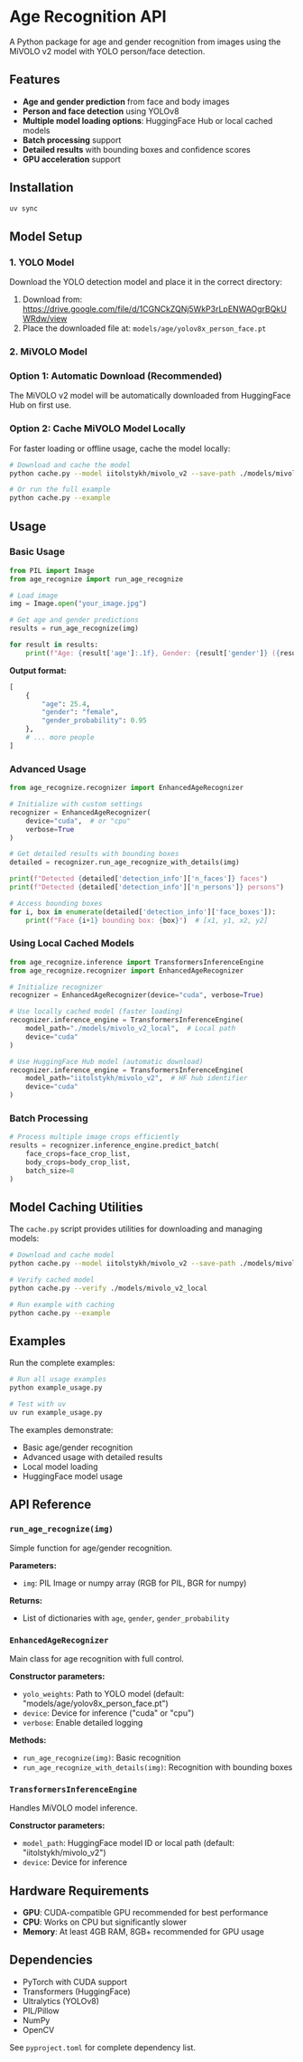 # Age Recognition API

A Python package for age and gender recognition from images using the MiVOLO v2 model with YOLO person/face detection.

## Features

- **Age and gender prediction** from face and body images
- **Person and face detection** using YOLOv8
- **Multiple model loading options**: HuggingFace Hub or local cached models  
- **Batch processing** support
- **Detailed results** with bounding boxes and confidence scores
- **GPU acceleration** support

## Installation

```bash
uv sync
```

## Model Setup

### 1. YOLO Model
Download the YOLO detection model and place it in the correct directory:

1. Download from: https://drive.google.com/file/d/1CGNCkZQNj5WkP3rLpENWAOgrBQkUWRdw/view
2. Place the downloaded file at: `models/age/yolov8x_person_face.pt`

### 2. MiVOLO Model

### Option 1: Automatic Download (Recommended)
The MiVOLO v2 model will be automatically downloaded from HuggingFace Hub on first use.

### Option 2: Cache MiVOLO Model Locally
For faster loading or offline usage, cache the model locally:

```bash
# Download and cache the model
python cache.py --model iitolstykh/mivolo_v2 --save-path ./models/mivolo_v2_local

# Or run the full example
python cache.py --example
```

## Usage

### Basic Usage

```python
from PIL import Image
from age_recognize import run_age_recognize

# Load image
img = Image.open("your_image.jpg")

# Get age and gender predictions
results = run_age_recognize(img)

for result in results:
    print(f"Age: {result['age']:.1f}, Gender: {result['gender']} ({result['gender_probability']:.2f})")
```

**Output format:**
```python
[
    {
        "age": 25.4,
        "gender": "female", 
        "gender_probability": 0.95
    },
    # ... more people
]
```

### Advanced Usage

```python
from age_recognize.recognizer import EnhancedAgeRecognizer

# Initialize with custom settings
recognizer = EnhancedAgeRecognizer(
    device="cuda",  # or "cpu"
    verbose=True
)

# Get detailed results with bounding boxes
detailed = recognizer.run_age_recognize_with_details(img)

print(f"Detected {detailed['detection_info']['n_faces']} faces")
print(f"Detected {detailed['detection_info']['n_persons']} persons")

# Access bounding boxes
for i, box in enumerate(detailed['detection_info']['face_boxes']):
    print(f"Face {i+1} bounding box: {box}")  # [x1, y1, x2, y2]
```

### Using Local Cached Models

```python
from age_recognize.inference import TransformersInferenceEngine
from age_recognize.recognizer import EnhancedAgeRecognizer

# Initialize recognizer
recognizer = EnhancedAgeRecognizer(device="cuda", verbose=True)

# Use locally cached model (faster loading)
recognizer.inference_engine = TransformersInferenceEngine(
    model_path="./models/mivolo_v2_local",  # Local path
    device="cuda"
)

# Use HuggingFace Hub model (automatic download)
recognizer.inference_engine = TransformersInferenceEngine(
    model_path="iitolstykh/mivolo_v2",  # HF hub identifier
    device="cuda"
)
```

### Batch Processing

```python
# Process multiple image crops efficiently
results = recognizer.inference_engine.predict_batch(
    face_crops=face_crop_list,
    body_crops=body_crop_list,
    batch_size=8
)
```

## Model Caching Utilities

The `cache.py` script provides utilities for downloading and managing models:

```bash
# Download and cache model
python cache.py --model iitolstykh/mivolo_v2 --save-path ./models/mivolo_v2_local

# Verify cached model
python cache.py --verify ./models/mivolo_v2_local

# Run example with caching
python cache.py --example
```

## Examples

Run the complete examples:

```bash
# Run all usage examples
python example_usage.py

# Test with uv
uv run example_usage.py
```

The examples demonstrate:
- Basic age/gender recognition
- Advanced usage with detailed results
- Local model loading
- HuggingFace model usage

## API Reference

### `run_age_recognize(img)`
Simple function for age/gender recognition.

**Parameters:**
- `img`: PIL Image or numpy array (RGB for PIL, BGR for numpy)

**Returns:**
- List of dictionaries with `age`, `gender`, `gender_probability`

### `EnhancedAgeRecognizer`
Main class for age recognition with full control.

**Constructor parameters:**
- `yolo_weights`: Path to YOLO model (default: "models/age/yolov8x_person_face.pt")
- `device`: Device for inference ("cuda" or "cpu")
- `verbose`: Enable detailed logging

**Methods:**
- `run_age_recognize(img)`: Basic recognition
- `run_age_recognize_with_details(img)`: Recognition with bounding boxes

### `TransformersInferenceEngine`
Handles MiVOLO model inference.

**Constructor parameters:**
- `model_path`: HuggingFace model ID or local path (default: "iitolstykh/mivolo_v2")
- `device`: Device for inference

## Hardware Requirements

- **GPU**: CUDA-compatible GPU recommended for best performance
- **CPU**: Works on CPU but significantly slower
- **Memory**: At least 4GB RAM, 8GB+ recommended for GPU usage

## Dependencies

- PyTorch with CUDA support
- Transformers (HuggingFace)
- Ultralytics (YOLOv8)
- PIL/Pillow
- NumPy
- OpenCV

See `pyproject.toml` for complete dependency list.